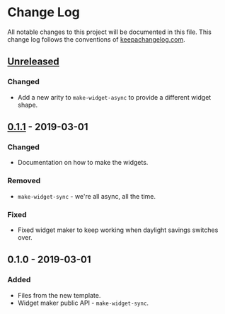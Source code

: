 # Change Log
All notable changes to this project will be documented in this file. This change log follows the conventions of [keepachangelog.com](http://keepachangelog.com/).

## [Unreleased]
### Changed
- Add a new arity to `make-widget-async` to provide a different widget shape.

## [0.1.1] - 2019-03-01
### Changed
- Documentation on how to make the widgets.

### Removed
- `make-widget-sync` - we're all async, all the time.

### Fixed
- Fixed widget maker to keep working when daylight savings switches over.

## 0.1.0 - 2019-03-01
### Added
- Files from the new template.
- Widget maker public API - `make-widget-sync`.

[Unreleased]: https://github.com/your-name/hello-server/compare/0.1.1...HEAD
[0.1.1]: https://github.com/your-name/hello-server/compare/0.1.0...0.1.1
